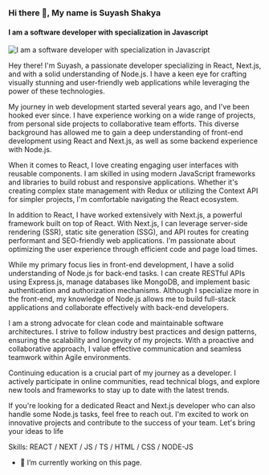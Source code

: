### Hi there 👋, My name is Suyash Shakya
#### I am a software developer with specialization in Javascript
![I am a software developer with specialization in Javascript](https://scontent.fktm3-1.fna.fbcdn.net/v/t39.30808-6/349464395_1221196305250528_9180407074905168708_n.jpg?_nc_cat=109&cb=99be929b-59f725be&ccb=1-7&_nc_sid=09cbfe&_nc_ohc=ULmOo-9rtdcAX9SIyp5&_nc_oc=AQkQVG9KGsRdyR4DfwlGoI-k9JnAbWeGBo1AdJevd5ys_Me4p68-qxwXOsDKQfxYVgM&_nc_ht=scontent.fktm3-1.fna&oh=00_AfDHfhcWnSzoFiU8sDPP9F3N8Tp2jjJMVl1AQU5wGwKizg&oe=64ADA63C)

Hey there! I'm Suyash, a passionate developer specializing in React, Next.js, and with a solid understanding of Node.js. I have a keen eye for crafting visually stunning and user-friendly web applications while leveraging the power of these technologies.

My journey in web development started several years ago, and I've been hooked ever since. I have experience working on a wide range of projects, from personal side projects to collaborative team efforts. This diverse background has allowed me to gain a deep understanding of front-end development using React and Next.js, as well as some backend experience with Node.js.

When it comes to React, I love creating engaging user interfaces with reusable components. I am skilled in using modern JavaScript frameworks and libraries to build robust and responsive applications. Whether it's creating complex state management with Redux or utilizing the Context API for simpler projects, I'm comfortable navigating the React ecosystem.

In addition to React, I have worked extensively with Next.js, a powerful framework built on top of React. With Next.js, I can leverage server-side rendering (SSR), static site generation (SSG), and API routes for creating performant and SEO-friendly web applications. I'm passionate about optimizing the user experience through efficient code and page load times.

While my primary focus lies in front-end development, I have a solid understanding of Node.js for back-end tasks. I can create RESTful APIs using Express.js, manage databases like MongoDB, and implement basic authentication and authorization mechanisms. Although I specialize more in the front-end, my knowledge of Node.js allows me to build full-stack applications and collaborate effectively with back-end developers.

I am a strong advocate for clean code and maintainable software architectures. I strive to follow industry best practices and design patterns, ensuring the scalability and longevity of my projects. With a proactive and collaborative approach, I value effective communication and seamless teamwork within Agile environments.

Continuing education is a crucial part of my journey as a developer. I actively participate in online communities, read technical blogs, and explore new tools and frameworks to stay up to date with the latest trends.

If you're looking for a dedicated React and Next.js developer who can also handle some Node.js tasks, feel free to reach out. I'm excited to work on innovative projects and contribute to the success of your team. Let's bring your ideas to life

Skills: REACT / NEXT / JS / TS / HTML / CSS / NODE-JS 

- 🔭 I’m currently working on this page. 




